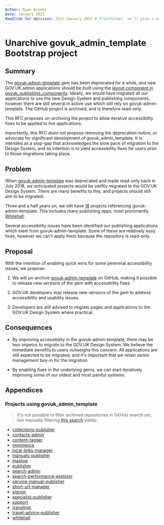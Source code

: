 ```yaml
---
Author: Ryan Brooks
Date: January 2022
Deadline for decision: 21st January 2022 # Placeholder, we'll give a week once the PR is ready for review
---
```

# Unarchive govuk_admin_template Bootstrap project
## Summary

The [govuk-admin-template](https://github.com/alphagov/govuk_admin_template) gem has been deprecated for a while, and new GOV.UK admin applications should be built using the [layout component in govuk_publishing_components](https://govuk-publishing-components.herokuapp.com/component-guide/layout_for_admin). Ideally, we would have migrated all our applications to use the new Design System and publishing components, however there are still several in active use which still rely on govuk-admin-template. The GitHub project is archived, and is therefore read-only.

This RFC proposes un-archiving the project to allow iterative accessibility fixes to be applied to live applications.

Importantly, this RFC _does not_ propose removing the deprecation notice, or advocate for significant development of govuk_admin_template. It is intended as a stop-gap that acknowledges the slow pace of migration to the Design System, and its intention is to yield accessibility fixes for users prior to those migrations taking place.

## Problem

When [govuk-admin-template](https://github.com/alphagov/govuk_admin_template) was deprecated and made read-only back in July 2018, we anticipated projects would be swiftly migrated to the GOV.UK Design System. There are many benefits to this, and projects should still aim to be migrated.

Three and a half years on, we still have [18](#projects-using-govuk_admin_template) projects referencing govuk-admin-template. This includes many publishing apps, most prominently [Whitehall](https://github.com/alphagov/whitehall).

Several accessibility issues have been identified our publishing applications which stem from govuk-admin-template. Some of these are relatively easy fixes, however we can't apply them because the repository is read-only.

## Proposal

With the intention of enabling quick wins for some perennial accessibility issues, we propose:

1. We will un-archive [govuk-admin-template](https://github.com/alphagov/govuk_admin_template) on GitHub, making it possible to release new versions of the gem with accessibility fixes.

2. GOV.UK developers may release new versions of the gem to address accessibility and usability issues.

3. Developers are still advised to migrate pages and applications to the GOV.UK Design System where practical.

## Consequences

- By improving accessibility in the govuk-admin-template, there may be less impetus to migrate to the GOV.UK Design System. We believe the immediate benefits to users outweighs this concern. All applications are still expected to be migrated, and it's important that we retain senior management buy-in for the migration. 

- By enabling fixes in the underlying gems, we can start iteratively improving some of our oldest and most painful systems.

## Appendices

### Projects using govuk_admin_template

> It's not possible to filter archived repositories in GitHub search yet, but manually filtering [this search](https://github.com/search?p=3&q=org%3Aalphagov+%22gem+govuk_admin_template%22&type=Code) yields:

- [collections-publisher](https://github.com/alphagov/collections-publisher)
- [contacts-admin](https://github.com/alphagov/contacts-admin)
- [content-tagger](https://github.com/alphagov/content-tagger)
- [imminence](https://github.com/alphagov/imminence)
- [local-links-manager](https://github.com/alphagov/local-links-manager)
- [manuals-publisher](https://github.com/alphagov/manuals-publisher)
- [maslow](https://github.com/alphagov/maslow)
- [publisher](https://github.com/alphagov/publisher)
- [search-admin](https://github.com/alphagov/search-admin)
- [search-performance-explorer](https://github.com/alphagov/search-performance-explorer)
- [service-manual-publisher](https://github.com/alphagov/service-manual-publisher)
- [short-url-manager](https://github.com/alphagov/short-url-manager)
- [signon](https://github.com/alphagov/signon)
- [specialist-publisher](https://github.com/alphagov/specialist-publisher)
- [support](https://github.com/alphagov/support)
- [transition](https://github.com/alphagov/transition)
- [travel-advice-publisher](https://github.com/alphagov/travel-advice-publisher)
- [whitehall](https://github.com/alphagov/whitehall)
